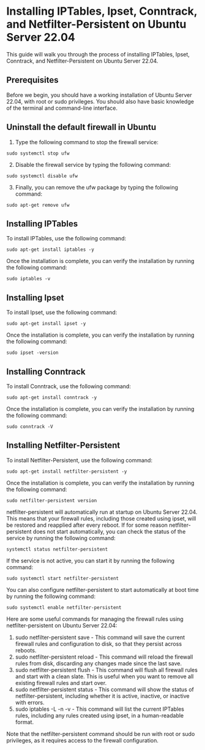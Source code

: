 # Installing IPTables, Ipset, Conntrack, and Netfilter-Persistent on Ubuntu Server 22.04

This guide will walk you through the process of installing IPTables, Ipset, Conntrack, and Netfilter-Persistent on Ubuntu Server 22.04.

## Prerequisites
Before we begin, you should have a working installation of Ubuntu Server 22.04, with root or sudo privileges. You should also have basic knowledge of the terminal and command-line interface.

## Uninstall the default firewall in Ubuntu
1. Type the following command to stop the firewall service:
```
sudo systemctl stop ufw
```
2. Disable the firewall service by typing the following command:
```
sudo systemctl disable ufw
```
3. Finally, you can remove the ufw package by typing the following command:
```
sudo apt-get remove ufw
```

## Installing IPTables
To install IPTables, use the following command:
```
sudo apt-get install iptables -y
```

Once the installation is complete, you can verify the installation by running the following command:
```
sudo iptables -v
```

## Installing Ipset
To install Ipset, use the following command:
```
sudo apt-get install ipset -y
```
Once the installation is complete, you can verify the installation by running the following command:
```
sudo ipset -version
```

## Installing Conntrack
To install Conntrack, use the following command:
```
sudo apt-get install conntrack -y
```
Once the installation is complete, you can verify the installation by running the following command:
```
sudo conntrack -V
```

## Installing Netfilter-Persistent
To install Netfilter-Persistent, use the following command:
```
sudo apt-get install netfilter-persistent -y
```
Once the installation is complete, you can verify the installation by running the following command:
```
sudo netfilter-persistent version
```

netfilter-persistent will automatically run at startup on Ubuntu Server 22.04. This means that your firewall rules, including those created using ipset, will be restored and reapplied after every reboot.
If for some reason netfilter-persistent does not start automatically, you can check the status of the service by running the following command:
```
systemctl status netfilter-persistent
```
If the service is not active, you can start it by running the following command:
```
sudo systemctl start netfilter-persistent
```
You can also configure netfilter-persistent to start automatically at boot time by running the following command:
```
sudo systemctl enable netfilter-persistent
```

Here are some useful commands for managing the firewall rules using netfilter-persistent on Ubuntu Server 22.04:
1. sudo netfilter-persistent save - This command will save the current firewall rules and configuration to disk, so that they persist across reboots.
2. sudo netfilter-persistent reload - This command will reload the firewall rules from disk, discarding any changes made since the last save.
3. sudo netfilter-persistent flush - This command will flush all firewall rules and start with a clean slate. This is useful when you want to remove all existing firewall rules and start over.
4. sudo netfilter-persistent status - This command will show the status of netfilter-persistent, including whether it is active, inactive, or inactive with errors.
5. sudo iptables -L -n -v - This command will list the current IPTables rules, including any rules created using ipset, in a human-readable format.

Note that the netfilter-persistent command should be run with root or sudo privileges, as it requires access to the firewall configuration.

